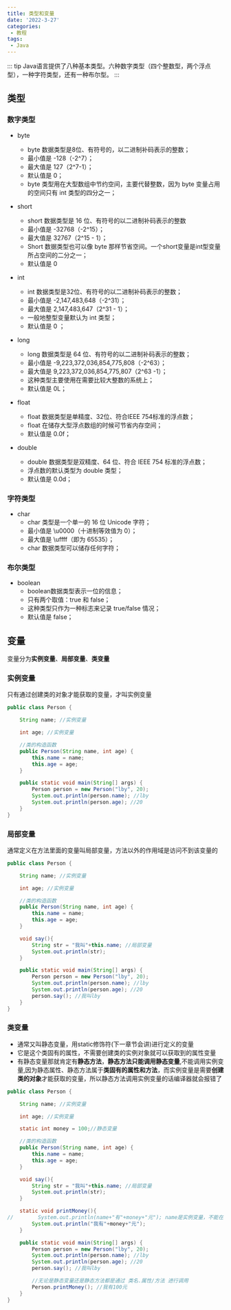 ```yaml
---
title: 类型和变量
date: '2022-3-27'
categories:
 - 教程
tags:
 - Java
---
```


::: tip
Java语言提供了八种基本类型。六种数字类型（四个整数型，两个浮点型），一种字符类型，还有一种布尔型。
:::

## 类型
### 数字类型
- byte
    - byte 数据类型是8位、有符号的，以二进制补码表示的整数；
    - 最小值是 -128（-2^7）；
    - 最大值是 127（2^7-1）；
    - 默认值是 0；
    - byte 类型用在大型数组中节约空间，主要代替整数，因为 byte 变量占用的空间只有 int 类型的四分之一；
- short
    - short 数据类型是 16 位、有符号的以二进制补码表示的整数
    - 最小值是 -32768（-2^15）；
    - 最大值是 32767（2^15 - 1）；
    - Short 数据类型也可以像 byte 那样节省空间。一个short变量是int型变量所占空间的二分之一；
    - 默认值是 0
- int
    - int 数据类型是32位、有符号的以二进制补码表示的整数；
    - 最小值是 -2,147,483,648（-2^31）；
    - 最大值是 2,147,483,647（2^31 - 1）；
    - 一般地整型变量默认为 int 类型；
    - 默认值是 0 ；
- long
    - long 数据类型是 64 位、有符号的以二进制补码表示的整数；
    - 最小值是 -9,223,372,036,854,775,808（-2^63）；
    - 最大值是 9,223,372,036,854,775,807（2^63 -1）；
    - 这种类型主要使用在需要比较大整数的系统上；
    - 默认值是 0L；
- float
    - float 数据类型是单精度、32位、符合IEEE 754标准的浮点数；
    - float 在储存大型浮点数组的时候可节省内存空间；
    - 默认值是 0.0f；
    
- double
    - double 数据类型是双精度、64 位、符合 IEEE 754 标准的浮点数；
    - 浮点数的默认类型为 double 类型；
    - 默认值是 0.0d；

### 字符类型
- char 
    - char 类型是一个单一的 16 位 Unicode 字符；
    - 最小值是 \u0000（十进制等效值为 0）；
    - 最大值是 \uffff（即为 65535）；
    - char 数据类型可以储存任何字符；

### 布尔类型
- boolean
    - boolean数据类型表示一位的信息；
    - 只有两个取值：true 和 false；
    - 这种类型只作为一种标志来记录 true/false 情况；
    - 默认值是 false；

## 变量
变量分为**实例变量**、**局部变量**、**类变量**
### 实例变量
只有通过创建类的对象才能获取的变量，才叫实例变量
```java
public class Person {

    String name; //实例变量

    int age; //实例变量

    //类的构造函数
    public Person(String name, int age) {
        this.name = name;
        this.age = age;
    }

    public static void main(String[] args) {
        Person person = new Person("lby", 20);
        System.out.println(person.name); //lby
        System.out.println(person.age); //20
    }
}

```

### 局部变量
通常定义在方法里面的变量叫局部变量，方法以外的作用域是访问不到该变量的
```java
public class Person {

    String name; //实例变量

    int age; //实例变量

    //类的构造函数
    public Person(String name, int age) {
        this.name = name;
        this.age = age;
    }

    void say(){
        String str = "我叫"+this.name; //局部变量
        System.out.println(str);
    }

    public static void main(String[] args) {
        Person person = new Person("lby", 20);
        System.out.println(person.name); //lby
        System.out.println(person.age); //20
        person.say(); //我叫lby
    }
}
```

### 类变量
- 通常又叫静态变量，用static修饰符(下一章节会讲)进行定义的变量<br>
- 它是这个类固有的属性，不需要创建类的实例对象就可以获取到的属性变量<br>
- 有静态变量那就肯定有**静态方法**，**静态方法只能调用静态变量**,不能调用实例变量,因为静态属性、静态方法属于**类固有的属性和方法**，而实例变量是需要**创建类的对象**才能获取的变量，所以静态方法调用实例变量的话编译器就会报错了
```java
public class Person {

    String name; //实例变量

    int age; //实例变量

    static int money = 100;//静态变量

    //类的构造函数
    public Person(String name, int age) {
        this.name = name;
        this.age = age;
    }

    void say(){
        String str = "我叫"+this.name; //局部变量
        System.out.println(str);
    }

    static void printMoney(){
//        System.out.println(name+"有"+money+"元"); name是实例变量，不能在static方法里面调用，否则报错
        System.out.println("我有"+money+"元");
    }

    public static void main(String[] args) {
        Person person = new Person("lby", 20);
        System.out.println(person.name); //lby
        System.out.println(person.age); //20
        person.say(); //我叫lby

        //无论是静态变量还是静态方法都是通过 类名.属性/方法 进行调用
        Person.printMoney(); //我有100元
    }
}
```
